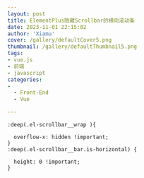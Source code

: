 ```yaml
---
layout: post
title: ElementPlus隐藏Scrollbar的横向滚动条
date: 2023-11-01 22:15:02
author: 'Xiamu'
cover: /gallery/defaultCover5.png
thumbnail: /gallery/defaultThumbnail5.png
tags:
- vue.js
- 前端
- javascript
categories:
-
  - Front-End
  - Vue

---
```

```prism language-css
:deep(.el-scrollbar__wrap ){
   
  overflow-x: hidden !important;
}
:deep(.el-scrollbar__bar.is-horizontal) {
   
  height: 0 !important;
}
```

